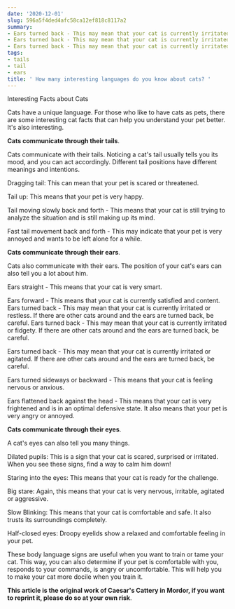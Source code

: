 ```yaml
---
date: '2020-12-01'
slug: 596a5f4ded4afc58ca12ef818c8117a2
summary:
- Ears turned back - This may mean that your cat is currently irritated or restless.
- Ears turned back - This may mean that your cat is currently irritated or fidgety.
- Ears turned back - This may mean that your cat is currently irritated or agitated.
tags:
- tails
- tail
- ears
title: ' How many interesting languages do you know about cats? '
---
```


 Interesting Facts about Cats

Cats have a unique language. For those who like to have cats as pets, there are some interesting cat facts that can help you understand your pet better. It's also interesting.

**Cats communicate through their tails**.

Cats communicate with their tails. Noticing a cat's tail usually tells you its mood, and you can act accordingly. Different tail positions have different meanings and intentions.

Dragging tail: This can mean that your pet is scared or threatened.

Tail up: This means that your pet is very happy.

Tail moving slowly back and forth - This means that your cat is still trying to analyze the situation and is still making up its mind.

Fast tail movement back and forth - This may indicate that your pet is very annoyed and wants to be left alone for a while.

**Cats communicate through their ears**.

Cats also communicate with their ears. The position of your cat's ears can also tell you a lot about him.

Ears straight - This means that your cat is very smart.

Ears forward - This means that your cat is currently satisfied and content. Ears turned back - This may mean that your cat is currently irritated or restless. If there are other cats around and the ears are turned back, be careful. Ears turned back - This may mean that your cat is currently irritated or fidgety. If there are other cats around and the ears are turned back, be careful.

Ears turned back - This may mean that your cat is currently irritated or agitated. If there are other cats around and the ears are turned back, be careful.

Ears turned sideways or backward - This means that your cat is feeling nervous or anxious.

Ears flattened back against the head - This means that your cat is very frightened and is in an optimal defensive state. It also means that your pet is very angry or annoyed.

**Cats communicate through their eyes**.

A cat's eyes can also tell you many things.

Dilated pupils: This is a sign that your cat is scared, surprised or irritated. When you see these signs, find a way to calm him down!

Staring into the eyes: This means that your cat is ready for the challenge.

Big stare: Again, this means that your cat is very nervous, irritable, agitated or aggressive.

Slow Blinking: This means that your cat is comfortable and safe. It also trusts its surroundings completely.

Half-closed eyes: Droopy eyelids show a relaxed and comfortable feeling in your pet.

These body language signs are useful when you want to train or tame your cat. This way, you can also determine if your pet is comfortable with you, responds to your commands, is angry or uncomfortable. This will help you to make your cat more docile when you train it.

**This article is the original work of Caesar's Cattery in Mordor, if you want to reprint it, please do so at your own risk**.

 
        